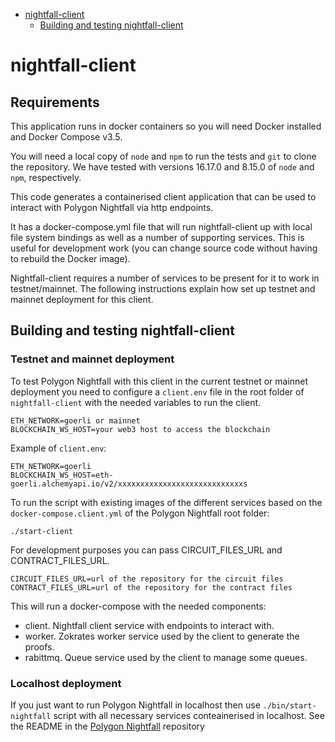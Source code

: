 <!-- START doctoc generated TOC please keep comment here to allow auto update -->
<!-- DON'T EDIT THIS SECTION, INSTEAD RE-RUN doctoc TO UPDATE -->

- [nightfall-client](#nightfall-client)
  - [Building and testing nightfall-client](#building-and-testing-nightfall-client)

<!-- END doctoc generated TOC please keep comment here to allow auto update -->

# nightfall-client

## Requirements

This application runs in docker containers so you will need Docker installed and Docker Compose
v3.5.

You will need a local copy of `node` and `npm` to run the tests and `git` to clone the repository.
We have tested with versions 16.17.0 and 8.15.0 of `node` and `npm`, respectively.

This code generates a containerised client application that can be used to interact with Polygon
Nightfall via http endpoints.

It has a docker-compose.yml file that will run nightfall-client up with local file system bindings
as well as a number of supporting services. This is useful for development work (you can change
source code without having to rebuild the Docker image).

Nightfall-client requires a number of services to be present for it to work in testnet/mainnet. The
following instructions explain how set up testnet and mainnet deployment for this client.

## Building and testing nightfall-client

### Testnet and mainnet deployment

To test Polygon Nightfall with this client in the current testnet or mainnet deployment you need to
configure a `client.env` file in the root folder of `nightfall-client` with the needed variables to
run the client.

```
ETH_NETWORK=goerli or mainnet
BLOCKCHAIN_WS_HOST=your web3 host to access the blockchain
```

Example of `client.env`:

```
ETH_NETWORK=goerli
BLOCKCHAIN_WS_HOST=eth-goerli.alchemyapi.io/v2/xxxxxxxxxxxxxxxxxxxxxxxxxxxxs
```

To run the script with existing images of the different services based on the
`docker-compose.client.yml` of the Polygon Nightfall root folder:

```
./start-client
```

For development purposes you can pass CIRCUIT_FILES_URL and CONTRACT_FILES_URL.

```
CIRCUIT_FILES_URL=url of the repository for the circuit files
CONTRACT_FILES_URL=url of the repository for the contract files
```

This will run a docker-compose with the needed components:

- client. Nightfall client service with endpoints to interact with.
- worker. Zokrates worker service used by the client to generate the proofs.
- rabittmq. Queue service used by the client to manage some queues.

### Localhost deployment

If you just want to run Polygon Nightfall in localhost then use `./bin/start-nightfall` script with all
necessary services conteainerised in localhost. See the README in the
[Polygon Nightfall](https://github.com/EYBlockchain/nightfall_3) repository

